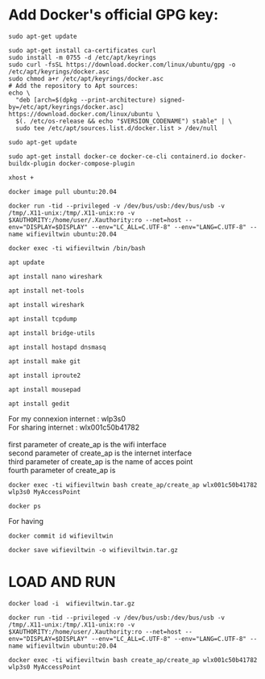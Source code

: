 # Add Docker's official GPG key:
```  
sudo apt-get update
```  
```  
sudo apt-get install ca-certificates curl
sudo install -m 0755 -d /etc/apt/keyrings
sudo curl -fsSL https://download.docker.com/linux/ubuntu/gpg -o /etc/apt/keyrings/docker.asc
sudo chmod a+r /etc/apt/keyrings/docker.asc
# Add the repository to Apt sources:
echo \
  "deb [arch=$(dpkg --print-architecture) signed-by=/etc/apt/keyrings/docker.asc] https://download.docker.com/linux/ubuntu \
  $(. /etc/os-release && echo "$VERSION_CODENAME") stable" | \
  sudo tee /etc/apt/sources.list.d/docker.list > /dev/null
```  
```  
sudo apt-get update
```
```  
sudo apt-get install docker-ce docker-ce-cli containerd.io docker-buildx-plugin docker-compose-plugin
```  
```  
xhost +
```  
```  
docker image pull ubuntu:20.04
```  
```  
docker run -tid --privileged -v /dev/bus/usb:/dev/bus/usb -v /tmp/.X11-unix:/tmp/.X11-unix:ro -v $XAUTHORITY:/home/user/.Xauthority:ro --net=host --env="DISPLAY=$DISPLAY" --env="LC_ALL=C.UTF-8" --env="LANG=C.UTF-8" --name wifieviltwin ubuntu:20.04
```  
```  
docker exec -ti wifieviltwin /bin/bash
```  
```  
apt update
```  
```  
apt install nano wireshark
```  
```  
apt install net-tools
```  
```  
apt install wireshark
```  
```  
apt install tcpdump 
```  
```  
apt install bridge-utils
```  
```  
apt install hostapd dnsmasq
```  
```  
apt install make git
```  
```  
apt install iproute2
```  
```  
apt install mousepad
```  
```  
apt install gedit
```  
For my connexion internet : wlp3s0 </br>
For sharing internet : wlx001c50b41782 </br>
</br>
first parameter of create_ap is the wifi interface </br>
second parameter of create_ap is the internet interface </br>
third parameter of create_ap is the name of acces point </br>
fourth parameter of create_ap is </br>
```  
docker exec -ti wifieviltwin bash create_ap/create_ap wlx001c50b41782 wlp3s0 MyAccessPoint
```
```  
docker ps
```  
For having <id>
```  
docker commit id wifieviltwin
```  
```  
docker save wifieviltwin -o wifieviltwin.tar.gz
```  
# LOAD AND RUN
```  
docker load -i  wifieviltwin.tar.gz
```  
```  
docker run -tid --privileged -v /dev/bus/usb:/dev/bus/usb -v /tmp/.X11-unix:/tmp/.X11-unix:ro -v $XAUTHORITY:/home/user/.Xauthority:ro --net=host --env="DISPLAY=$DISPLAY" --env="LC_ALL=C.UTF-8" --env="LANG=C.UTF-8" --name wifieviltwin ubuntu:20.04
```  
```  
docker exec -ti wifieviltwin bash create_ap/create_ap wlx001c50b41782 wlp3s0 MyAccessPoint
```
